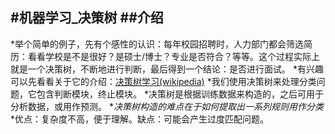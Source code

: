 #机器学习_决策树
##介绍
--------------------------------
*举个简单的例子，先有个感性的认识：每年校园招聘时，人力部门都会筛选简历：看看学校是不是很好？是硕士/博士？专业是否符合？等等。这个过程实际上就是一个决策树，不断地进行判断，最后得到一个结论：是否进行面试。
*有兴趣可以先看看关于它的介绍：[决策树学习(wikipedia)](http://zh.wikipedia.org/wiki/%E5%86%B3%E7%AD%96%E6%A0%91%E5%AD%A6%E4%B9%A0)
*我们使用决策树来处理分类问题，它包含判断模块，终止模块。
*决策树是根据训练数据来构造的，之后可用于分析数据，或用作预测。
*_决策树构造的难点在于如何提取出一系列规则用作分类_
*优点：复杂度不高，便于理解。缺点：可能会产生过度匹配问题。

##
